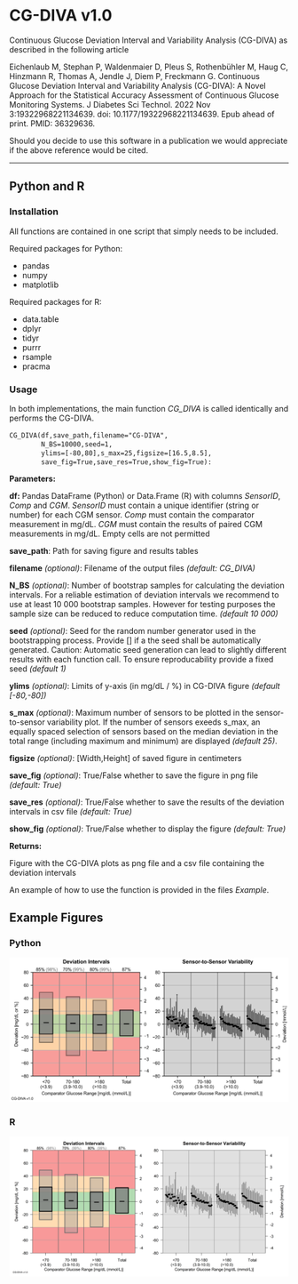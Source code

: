 # CG-DIVA v1.0
Continuous Glucose Deviation Interval and Variability Analysis (CG-DIVA) as described in the following article

Eichenlaub M, Stephan P, Waldenmaier D, Pleus S, Rothenbühler M, Haug C, Hinzmann R, Thomas A, Jendle J, Diem P, Freckmann G. Continuous Glucose Deviation Interval and Variability Analysis (CG-DIVA): A Novel Approach for the Statistical Accuracy Assessment of Continuous Glucose Monitoring Systems. J Diabetes Sci Technol. 2022 Nov 3:19322968221134639. doi: 10.1177/19322968221134639. Epub ahead of print. PMID: 36329636.

Should you decide to use this software in a publication we would appreciate if the above reference would be cited.

---

## Python and R

### Installation

All functions are contained in one script that simply needs to be included.

Required packages for Python:

* pandas
* numpy
* matplotlib

Required packages for R:

* data.table
* dplyr
* tidyr
* purrr
* rsample
* pracma

### Usage

In both implementations, the main function *CG_DIVA* is called identically and performs the CG-DIVA. 

```
CG_DIVA(df,save_path,filename="CG-DIVA",
        N_BS=10000,seed=1,
        ylims=[-80,80],s_max=25,figsize=[16.5,8.5],
        save_fig=True,save_res=True,show_fig=True):
```
**Parameters:**

**df:** Pandas DataFrame (Python) or Data.Frame (R) with columns *SensorID*, *Comp* and *CGM*. *SensorID* must contain a unique identifier (string or number) for each CGM sensor. *Comp* must contain the  comparator measurement in mg/dL. *CGM* must contain the results of paired CGM measurements in mg/dL. Empty cells are not permitted

**save_path**: Path for saving figure and results tables

**filename** *(optional)*: Filename of the output files *(default: CG_DIVA)*

**N_BS** *(optional)*: Number of bootstrap samples for calculating the deviation intervals. For a reliable estimation of deviation intervals we recommend to use at least 10 000 bootstrap samples. However for testing purposes the sample size can be reduced to reduce computation time. *(default 10 000)*

**seed** *(optional)*: Seed for the random number generator used in the bootstrapping process. Provide [] if a the seed shall be automatically generated. Caution: Automatic seed generation can lead to slightly different results with each function call. To ensure reproducability provide a fixed seed *(default 1)*

**ylims** *(optional)*: Limits of y-axis (in mg/dL / %) in CG-DIVA figure *(default [-80,-80])*

**s_max** *(optional)*: Maximum number of sensors to be plotted in the sensor-to-sensor variability plot. If the number of sensors exeeds s_max, an equally spaced selection of sensors based on the median deviation in the total range (including maximum and minimum) are displayed *(default 25)*.

**figsize** *(optional)*: [Width,Height] of saved figure in centimeters

**save_fig** *(optional)*: True/False whether to save the figure in png file *(default: True)*

**save_res** *(optional)*: True/False whether to save the results of the deviation intervals in csv file *(default: True)*

**show_fig** *(optional)*: True/False whether to display the figure *(default: True)*

**Returns:**

Figure with the CG-DIVA plots as png file and a csv file containing the deviation intervals

An example of how to use the function is provided in the files *Example*. 

## Example Figures

### Python

![](/CG-DIVA/Python/CG-DIVA.png)

### R

![](/CG-DIVA/R/CG-DIVA.png)

